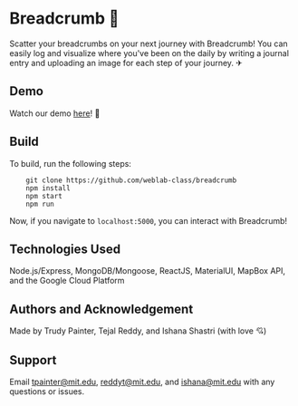 # Breadcrumb 🍞

Scatter your breadcrumbs on your next journey with Breadcrumb! You can easily log and visualize where you've been on the daily by writing a journal entry and uploading an image for each step of your journey. ✈

## Demo

Watch our demo [here](https://vimeo.com/504940062)! 👀

## Build

To build, run the following steps: </br>

```
    git clone https://github.com/weblab-class/breadcrumb
    npm install
    npm start
    npm run
```

Now, if you navigate to `localhost:5000`, you can interact with Breadcrumb!

## Technologies Used

Node.js/Express, MongoDB/Mongoose, ReactJS, MaterialUI, MapBox API, and the Google Cloud Platform

## Authors and Acknowledgement

Made by Trudy Painter, Tejal Reddy, and Ishana Shastri (with love 💘)

## Support

Email tpainter@mit.edu, reddyt@mit.edu, and ishana@mit.edu with any questions or issues.
